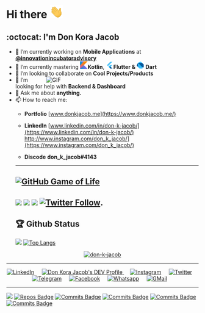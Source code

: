 # Hi there <img src="https://github.com/ABSphreak/ABSphreak/blob/master/gifs/Hi.gif" width="35px">
## :octocat: I'm Don Kora Jacob
<!--
**don-k-jacob/don-k-jacob** is a ✨ _special_ ✨ repository because its `README.md` (this file) appears on your GitHub profile.
Here are some ideas to get you started:
-->

- 🔭 I’m currently working on **Mobile Applications** at [**@innovationincubatoradvisory**](https://github.com/innovationincubatoradvisory)
- 🌱 I’m currently mastering <img height="20" src="https://raw.githubusercontent.com/github/explore/80688e429a7d4ef2fca1e82350fe8e3517d3494d/topics/kotlin/kotlin.png">**Kotlin**, <img height="20" src="https://raw.githubusercontent.com/github/explore/80688e429a7d4ef2fca1e82350fe8e3517d3494d/topics/flutter/flutter.png">**Flutter & <img height="20" src="https://raw.githubusercontent.com/github/explore/80688e429a7d4ef2fca1e82350fe8e3517d3494d/topics/dart/dart.png"> Dart**
- 👯 I’m looking to collaborate on **Cool Projects/Products**<img align="right" alt="GIF" src="https://cdn.dribbble.com/users/1059583/screenshots/4171367/coding-freak.gif" width="400px" />
- 🤔 I’m looking for help with **Backend & Dashboard** 
- 💬 Ask me about **anything.**
- 📫 How to reach me: 
  - **Portfolio**    [www.donkjacob.me](https://www.donkjacob.me/)
  - **LinkedIn**    [www.linkedin.com/in/don-k-jacob/](https://www.linkedin.com/in/don-k-jacob/)
 http://www.instagram.com/don_k_jacob/](https://www.instagram.com/don_k_jacob/)
  
  - **Discode**     **__don_k_jacob#4143__**
  ---
  [![GitHub Game of Life](https://github4life.herokuapp.com/don-k-jacob.gif?z=6)](https://github.com/don-k-jacob)
  ---
  [![](https://img.shields.io/badge/Personal-Blog-Blue?style=for-the-badge&logo=HTML)](https://www.donkjacob.me/)
  [![](https://img.shields.io/badge/.-LinkedIn-Blue?style=for-the-badge&logo=linkedin)](https://www.linkedin.com/in/don-k-jacob/)
  [![](https://img.shields.io/badge/@don_k_jacob-Instagram-Blue?style=for-the-badge&logo=instagram)](https://www.instagram.com/don_k_jacob/)
  [![Twitter Follow](https://img.shields.io/twitter/follow/don_k_jacob?color=blue&logo=twitter&style=for-the-badge)](https://twitter.com/don_k_jacob). 
  ---
  🏆 Github Status
  ---
  [![](https://github-readme-stats.vercel.app/api?username=don-k-jacob&&show_icons=true&title_color=ffffff&icon_color=bb2acf&text_color=daf7dc&bg_color=151515)](https://www.donkjacob.me/)
  [![Top Langs](https://github-readme-stats.vercel.app/api/top-langs/?username=don-k-jacob&&show_icons=true&title_color=ffffff&icon_color=bb2acf&text_color=daf7dc&bg_color=151515)](https://github.com/don-k-jacob)
 <p align="center">
   <a href="https://github.com/ryo-ma/github-profile-trophy"><img src="https://github-profile-trophy.vercel.app/?username=don-k-jacob" alt="don-k-jacob" /></a> </p>

 ---
  <p align="center">
   <a href="https://www.linkedin.com/in/don-k-jacob/"><img src="https://cdn.jsdelivr.net/npm/simple-icons@v3/icons/linkedin.svg" width="30px" alt="LinkedIn"></a> &nbsp; &nbsp;
  <a href="https://dev.to/donkjacob">
  <img src="https://d2fltix0v2e0sb.cloudfront.net/dev-badge.svg" alt="Don Kora Jacob's DEV Profile"  width="30">
  </a>&nbsp; &nbsp;
  <a href="https://www.instagram.com/don_k_jacob/"><img src="https://cdn.jsdelivr.net/npm/simple-icons@v3/icons/instagram.svg" width="30px" alt="Instagram"></a> &nbsp; &nbsp;
  <a href="https://twitter.com/don_k_jacob"><img src="https://cdn.jsdelivr.net/npm/simple-icons@v3/icons/twitter.svg" width="30px" alt="Twitter"></a> &nbsp; &nbsp;
  <a href="https://t.me/don_k_jacob"><img src="https://cdn.jsdelivr.net/npm/simple-icons@v3/icons/telegram.svg" width="30px" alt="Telegram"></a> &nbsp; &nbsp;
  <a href="https://www.facebook.com/don.k.1004"><img src="https://cdn.jsdelivr.net/npm/simple-icons@v3/icons/facebook.svg" width="30px" alt="Facebook"></a> &nbsp; &nbsp;
  <a href="https://wa.me/message/KJMFGLVVOTAFM1"><img src="https://cdn.jsdelivr.net/npm/simple-icons@v3/icons/whatsapp.svg" width="30px" alt="Whatsapp"></a> &nbsp; &nbsp;
  <a href="donkjacob.business@gmail.com"><img src="https://cdn.jsdelivr.net/npm/simple-icons@v3/icons/gmail.svg" width="30px" alt="GMail"></a> &nbsp; &nbsp;
 <a href="https://dev.to/donkjacob">
  <i class="fab fa-dev" title="donkjacob's DEV Profile"></i>
 </a>
</p>

 ---
![](https://komarev.com/ghpvc/?username=don-k-jacob&color=010040&style=flat-square)
[![Repos Badge](https://badges.pufler.dev/repos/don-k-jacob)](https://www.donkjacob.me)
[![Commits Badge](https://badges.pufler.dev/commits/all/puf17640)](https://www.donkjacob.me)
[![Commits Badge](https://badges.pufler.dev/commits/yearly/puf17640)](https://www.donkjacob.me)
[![Commits Badge](https://badges.pufler.dev/commits/monthly/puf17640)](https://www.donkjacob.me)
[![Commits Badge](https://badges.pufler.dev/commits/weekly/puf17640)](https://www.donkjacob.me)
